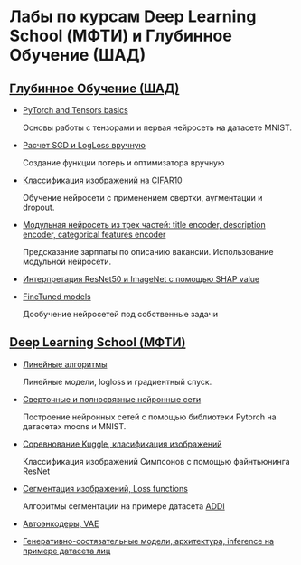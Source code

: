 # Лабы по курсам Deep Learning School (МФТИ) и Глубинное Обучение (ШАД)

## [Глубинное Обучение (ШАД)](https://github.com/yandexdataschool/Practical_DL)

* [PyTorch and Tensors basics](https://github.com/Alexdemenev/deep_learning_hometasks/blob/main/homework.ipynb)

  Основы работы с тензорами и первая нейросеть на датасете MNIST.

* [Расчет SGD и LogLoss вручную](https://github.com/Alexdemenev/deep_learning_hometasks/blob/main/adaptive_sgd%20(1).ipynb)

  Создание функции потерь и оптимизатора вручную

* [Классификация изображений на CIFAR10](https://github.com/Alexdemenev/deep_learning_hometasks/blob/main/Custom_CNN.ipynb)

  Обучение нейросети с применением свертки, аугментации и dropout.

* [Модульная нейросеть из трех частей: title encoder, description encoder, categorical features encoder](https://github.com/Alexdemenev/deep_learning_hometasks/blob/main/NLP_like_avito.ipynb)

  Предсказание зарплаты по описанию вакансии. Использование модульной нейросети.

* [Интерпретация ResNet50 и ImageNet с помощью SHAP value](https://github.com/Alexdemenev/deep_learning_hometasks/blob/main/practice_interpretability.ipynb)

* [FineTuned models](https://github.com/Alexdemenev/deep_learning_hometasks/blob/main/pre_trained_models.ipynb)

  Дообучение нейросетей под собственные задачи

## [Deep Learning School (МФТИ)](https://stepik.org/course/181974/info)

* [Линейные алгоритмы](https://github.com/Alexdemenev/deep_learning_hometasks/blob/main/linear_models_fall_hw_ipynb_.ipynb)

  Линейные модели, logloss и градиентный спуск.

* [Сверточные и полносвязные нейронные сети](https://github.com/Alexdemenev/deep_learning_hometasks/blob/main/%5Bhomework%5Ddense_and_convolutional_nn.ipynb)

  Построение нейронных сетей с помощью библиотеки Pytorch на датасетах moons и MNIST.

* [Соревнование Kuggle, класификация изображений](https://github.com/Alexdemenev/deep_learning_hometasks/blob/main/kuggle_simpsons_baseline.ipynb)

  Классификация изображений Симпсонов с помощью файнтьюнинга ResNet

* [Сегментация изображений, Loss functions](https://github.com/Alexdemenev/deep_learning_hometasks/blob/main/hw_semantic_segmentation_ipynb_.ipynb)

  Алгоритмы сегментации на примере датасета [ADDI](https://www.fc.up.pt/addi/ph2%20database.html)

* [Автоэнкодеры, VAE](https://colab.research.google.com/drive/1GD_5IIWpTe6GyuUnTD75b71Dmq1dVvT4?usp=sharing)

* [Генеративно-состязательные модели, архитектура, inference на примере датасета лиц](https://github.com/Alexdemenev/deep_learning_hometasks/blob/main/%D0%9A%D0%BE%D0%BF%D0%B8%D1%8F_%5Bhw%5Dgan.ipynb)









